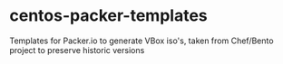 # centos-packer-templates
Templates for Packer.io to generate VBox iso's, taken from Chef/Bento project to preserve historic versions
